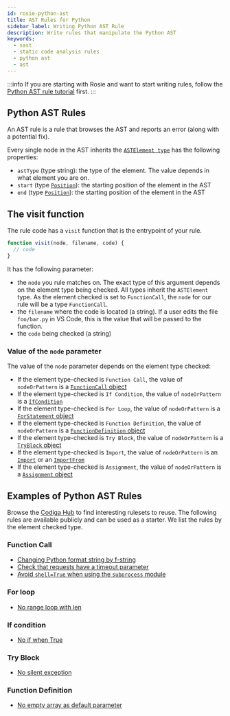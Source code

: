 ```yaml
---
id: rosie-python-ast
title: AST Rules for Python
sidebar_label: Writing Python AST Rule
description: Write rules that manipulate the Python AST
keywords:
  - sast
  - static code analysis rules
  - python ast
  - ast
---
```


:::info
If you are starting with Rosie and want to start writing rules, follow the [Python AST rule tutorial](/docs/rosie/tutorials/analysis-rule-tutorial-python-ast) first.
:::

## Python AST Rules

An AST rule is a rule that browses the AST and reports an error (along with a potential fix).

Every single node in the AST inherits the [`ASTElement type`](/docs/rosie/ast/common/rosie-ast-common-astelement) has the following properties:

- `astType` (type string): the type of the element. The value depends in what element you are on.
- `start` (type [`Position`](/docs/rosie/ast/common/rosie-ast-common-position)): the starting position of the element in the AST
- `end` (type [`Position`](/docs/rosie/ast/common/rosie-ast-common-position)): the starting position of the element in the AST

## The visit function

The rule code has a `visit` function that is the entrypoint of your rule.

```javascript
function visit(node, filename, code) {
  // code
}
```

It has the following parameter:

- the `node` you rule matches on. The exact type of this argument depends on the element type being checked. All types inherit the `ASTElement` type. As the element checked is set to `FunctionCall`, the `node` for our rule will be a type `FunctionCall`.
- the `filename` where the code is located (a string). If a user edits the file `foo/bar.py` in VS Code, this is the value that will be passed to the function.
- the `code` being checked (a string)

### Value of the `node` parameter

The value of the `node` parameter depends on the element type checked:

- If the element type-checked is `Function Call`, the value of `nodeOrPattern` is a [`FunctionCall` object](/docs/rosie/ast/python/rosie-ast-python-functioncall)
- If the element type-checked is `If Condition`, the value of `nodeOrPattern` is a [`IfCondition`](/docs/rosie/ast/python/rosie-ast-python-ifcondition)
- If the element type-checked is `For Loop`, the value of `nodeOrPattern` is a [`ForStatement` object](/docs/rosie/ast/python/rosie-ast-python-forstmt)
- If the element type-checked is `Function Definition`, the value of `nodeOrPattern` is a [`FunctionDefinition` object](/docs/rosie/ast/python/rosie-ast-python-functiondefinition)
- If the element type-checked is `Try Block`, the value of `nodeOrPattern` is a [`TryBlock` object](/docs/rosie/ast/python/rosie-ast-python-tryblock)
- If the element type-checked is `Import`, the value of `nodeOrPattern` is an [`Import`](/docs/rosie/ast/python/rosie-ast-python-import) or an [`ImportFrom`](/docs/rosie/ast/python/rosie-ast-python-importfrom)
- If the element type-checked is `Assignment`, the value of `nodeOrPattern` is a [`Assignment` object](/docs/rosie/ast/python/rosie-ast-python-assignment)

## Examples of Python AST Rules

Browse the [Codiga Hub](https://app.codiga.io/analysis/rulesets) to find interesting rulesets to reuse.
The following rules are available publicly and can be used as a starter. We list the rules by the element checked type.

### Function Call

- [Changing Python format string by f-string](https://app.codiga.io/hub/ruleset/python-best-practices/replace-format-string)
- [Check that requests have a timeout parameter](https://app.codiga.io/hub/ruleset/python-security/requests-timeout)
- [Avoid `shell=True` when using the `subprocess` module](https://app.codiga.io/hub/ruleset/python-security/subprocess-shell-true)

### For loop

- [No range loop with len](https://app.codiga.io/hub/ruleset/python-best-practices/no-range-loop-with-len)

### If condition

- [No if when True](https://app.codiga.io/hub/ruleset/python-best-practices/no-if-true)

### Try Block

- [No silent exception](https://app.codiga.io/hub/ruleset/python-best-practices/no-silent-exception)

### Function Definition

- [No empty array as default parameter](https://app.codiga.io/hub/ruleset/python-security/no-empty-array-as-parameter)
